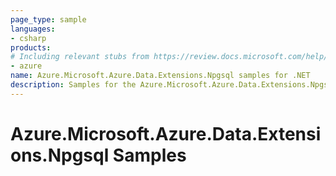```yaml
---
page_type: sample
languages:
- csharp
products:
# Including relevant stubs from https://review.docs.microsoft.com/help/contribute/metadata-taxonomies#product
- azure
name: Azure.Microsoft.Azure.Data.Extensions.Npgsql samples for .NET
description: Samples for the Azure.Microsoft.Azure.Data.Extensions.Npgsql client library.
---
```


# Azure.Microsoft.Azure.Data.Extensions.Npgsql Samples

<!-- please refer to <https://github.com/Azure/azure-sdk-for-net/blob/main/sdk/template/Azure.Template/samples/README.md> to write sample readme. -->
